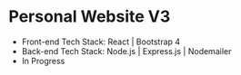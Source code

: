 # Personal Website V3

* Front-end Tech Stack: React | Bootstrap 4
* Back-end Tech Stack: Node.js | Express.js | Nodemailer
* In Progress

<!-- * Hosted on Digital Ocean with NGINX as a reverse proxy -->
<!-- * [Website Link](https://tianyu.wang "Terry Wang") -->

